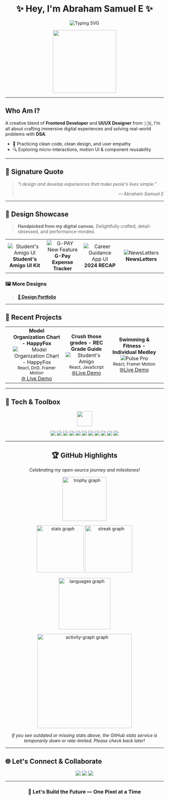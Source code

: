 <h1 align="center">✨ Hey, I'm Abraham Samuel E ✨</h1>

<p align="center">
  <img src="https://readme-typing-svg.demolab.com?font=Fira+Code&weight=600&size=22&pause=1000&color=06F1D9&center=true&vCenter=true&width=500&lines=Developer+%2B+Designer+%F0%9F%92%A1;Frontend+Specialist+%7C+DSA+Practitioner;UI%2FUX+Craftsman+%7C+Pixel+Perfectionist;Let's+Build+Something+Awesome!" alt="Typing SVG" />
</p>

<p align="center">
  <img src="https://media.giphy.com/media/3o7abKhOpu0NwenH3O/giphy.gif" height="200"/>
</p>

---

## Who Am I?

A creative blend of **Frontend Developer** and **UI/UX Designer** from 🇮🇳, I'm all about crafting immersive digital experiences and solving real-world problems with **DSA**.

- 🧠 Practicing clean code, clean design, and user empathy
- 🔍 Exploring micro-interactions, motion UI & component reusability

---

## 🌠 Signature Quote

> *"I design and develop experiences that make peole's lives simple."*  
> <p align="right"><i>— Abraham Samuel E</i></p>

---

## 🎨 Design Showcase

> **Handpicked from my digital canvas.** Delightfully crafted, detail-obsessed, and performance-minded.

<p align="center">
  <table>
    <tr>
      <td align="center" width="250">
        <!-- <a href="https://www.figma.com/file/XYZ/Students-Amigo-Designs"> -->
          <img src="https://res.cloudinary.com/dlnwacm5j/image/upload/v1751348819/student_s_amigo_sezmi5.png" alt="Student's Amigo UI"/>
        </a><br/>
        <b>Student's Amigo UI Kit</b><br/>
        <!-- <sub>Figma, Tailwind</sub> -->
      </td>
      <td align="center" width="250">
        <!-- <a href="https://xyz.com/pulse-pro-ui"> -->
          <img src="https://res.cloudinary.com/dlnwacm5j/image/upload/v1751349926/gpay_s68eww.png" alt="G-PAY New Feature"/>
        </a><br/>
        <b>G-Pay Expense Tracker</b><br/>
        <!-- <sub>React Native, Firebase, Lottie</sub> -->
      </td>
      <td align="center" width="250">
        <!-- <a href="https://dribbble.com/shots/YourShotLink"> -->
          <img src="https://res.cloudinary.com/dlnwacm5j/image/upload/v1751362128/2024-recap_x4kl6e.png" alt="Career Guidance App UI"/>
        </a><br/>
        <b>2024 RECAP</b><br/>
        <!-- <sub>Figma, Framer</sub> -->
      </td>
      <td align="center" width="250">
        <!-- <a href="https://github.com/sam-verse/food-app-ui"> -->
          <img src="https://res.cloudinary.com/dlnwacm5j/image/upload/v1751353646/newsletters.png" alt="NewsLetters"/>
        </a><br/>
        <b>NewsLetters</b><br/>
        <!-- <sub>Kotlin, Android Studio</sub> -->
      </td>
    </tr>
  </table>
</p>

### 🖼️ More Designs

> <a href="https://drive.google.com/file/d/1fB-BH-Dw0byBYrAvnz2tyGkv8a_zmai5/view"><b>🧠 Design Portfolio</b></a> 

---

## 🚀 Recent Projects

<p align="center">
  <table>
    <tr>
      <td></td>
      <td align="center" width="250">
        <b>Model Organization Chart - HappyFox</b><br/>
        <img src="https://res.cloudinary.com/dlnwacm5j/image/upload/v1751358297/happyfox-ss_rzkasb.png" alt="Model Organization Chart - HappyFox"/><br/>
        <sub>React, DnD, Framer Motion</sub><br/>
        <a href="https://happyfox-frontend-assignment-abraham.vercel.app">🌐 Live Demo</a>
      </td>
      <td align="center" width="250">
        <b>Crush those grades - REC Grade Guide</b><br/>
        <img src="https://res.cloudinary.com/dlnwacm5j/image/upload/v1751358757/Screenshot_2025-07-01_140021_nysday.png" alt="Student's Amigo"/><br/>
        <sub>React, JavaScript</sub><br/>
         <a href="https://rec-grade-guide.vercel.app/">🌐Live Demo</a>
      </td>
      <td align="center" width="250">
        <b>Swimming & Fitness - Individual Medley</b><br/>
        <img src="https://res.cloudinary.com/dlnwacm5j/image/upload/v1751358303/individual-medley-ss_fmp2rv.png" alt="Pulse Pro"/><br/>
        <sub>React, Framer Motion</sub><br/>
        <a href="https://individual-medley.vercel.app/">🌐Live Demo</a>
      </td>
      <td></td>
    </tr>
  </table>
</p>


---

## 🧰 Tech & Toolbox

<p align="center">
  <img src="https://skillicons.dev/icons?i=html,css,js,ts,react,tailwind,firebase,figma,vscode,cpp" height="48"/>
</p>

<p align="center">
  <img src="https://img.shields.io/badge/HTML-E34F26?style=for-the-badge&logo=html5&logoColor=white"/>
  <img src="https://img.shields.io/badge/CSS-1572B6?style=for-the-badge&logo=css3"/>
  <img src="https://img.shields.io/badge/JavaScript-F7DF1E?style=for-the-badge&logo=javascript&logoColor=black"/>
  <img src="https://img.shields.io/badge/TypeScript-007ACC?style=for-the-badge&logo=typescript"/>
  <img src="https://img.shields.io/badge/C++-00599C?style=for-the-badge&logo=cplusplus"/>
  <img src="https://img.shields.io/badge/React-20232A?style=for-the-badge&logo=react"/>
  <img src="https://img.shields.io/badge/Tailwind-38B2AC?style=for-the-badge&logo=tailwindcss"/>
  <img src="https://img.shields.io/badge/Framer-0055FF?style=for-the-badge&logo=framer"/>
  <img src="https://img.shields.io/badge/Firebase-FFCA28?style=for-the-badge&logo=firebase"/>
  <img src="https://img.shields.io/badge/Figma-F24E1E?style=for-the-badge&logo=figma"/>
  <img src="https://img.shields.io/badge/VSCode-007ACC?style=for-the-badge&logo=visualstudiocode"/>
</p>

---

<h2 align="center">🏆 GitHub Highlights</h2>
<p align="center"><i>Celebrating my open-source journey and milestones!</i></p>

<p align="center">
  <img src="https://github-profile-trophy.vercel.app/?username=sam-verse&theme=github&column=10&margin-w=8&margin-h=8&no-bg=false&no-frame=false" height="140" alt="trophy graph" />
</p>

<p align="center">
  <img src="https://github-readme-stats.vercel.app/api?username=sam-verse&show_icons=true&theme=blue&hide_border=false" height="150" alt="stats graph" />
  <img src="https://streak-stats.demolab.com?user=sam-verse" height="150" alt="streak graph" />
</p>

<p align="center">
  <img src="https://github-readme-stats.vercel.app/api/top-langs?username=sam-verse&layout=compact&theme=blue&hide_border=false" height="164" alt="languages graph" />
</p>

<p align="center">
  <img src="https://github-readme-activity-graph.vercel.app/graph?username=sam-verse&theme=github&area=true&hide_border=false" height="300" alt="activity-graph graph" />
</p>

<p align="center"><i>If you see outdated or missing stats above, the GitHub stats service is temporarily down or rate-limited. Please check back later!</i></p>

---

## 🌐 Let's Connect & Collaborate

<p align="center">
  <a href="https://www.linkedin.com/in/abrahamsamuel-e/"><img src="https://img.shields.io/badge/LinkedIn-blue?style=for-the-badge&logo=linkedin" /></a>
  <a href="mailto:abrahamsamuel562004@gmail.com"><img src="https://img.shields.io/badge/Gmail-red?style=for-the-badge&logo=gmail" /></a>
  <a href="https://github.com/sam-verse"><img src="https://img.shields.io/badge/GitHub-black?style=for-the-badge&logo=github" /></a>
</p>

---

<h3 align="center">🚀 Let's Build the Future — One Pixel at a Time</h3>

